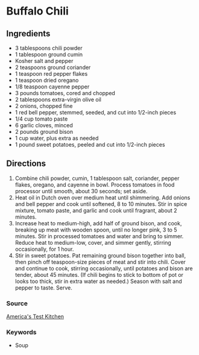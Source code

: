 # Buffalo Chili

## Ingredients

- 3 tablespoons chili powder
- 1 tablespoon ground cumin
- Kosher salt and pepper
- 2 teaspoons ground coriander
- 1 teaspoon red pepper flakes
- 1 teaspoon dried oregano
- 1/8 teaspoon cayenne pepper
- 3 pounds tomatoes, cored and chopped
- 2 tablespoons extra-virgin olive oil
- 2 onions, chopped fine
- 1 red bell pepper, stemmed, seeded, and cut into 1/2-inch pieces
- 1/4 cup tomato paste
- 6 garlic cloves, minced
- 2 pounds ground bison
- 1 cup water, plus extra as needed
- 1 pound sweet potatoes, peeled and cut into 1/2-inch pieces

## Directions

1. Combine chili powder, cumin, 1 tablespoon salt, coriander, pepper flakes,
   oregano, and cayenne in bowl. Process tomatoes in food processor until
   smooth, about 30 seconds; set aside.
1. Heat oil in Dutch oven over medium heat until shimmering. Add onions and
   bell pepper and cook until softened, 8 to 10 minutes. Stir in spice mixture,
   tomato paste, and garlic and cook until fragrant, about 2 minutes.
1. Increase heat to medium-high, add half of ground bison, and cook, breaking
   up meat with wooden spoon, until no longer pink, 3 to 5 minutes. Stir in
   processed tomatoes and water and bring to simmer. Reduce heat to medium-low,
   cover, and simmer gently, stirring occasionally, for 1 hour.
1. Stir in sweet potatoes. Pat remaining ground bison together into ball, then
   pinch off teaspoon-size pieces of meat and stir into chili. Cover and
   continue to cook, stirring occasionally, until potatoes and bison are
   tender, about 45 minutes. (If chili begins to stick to bottom of pot or
   looks too thick, stir in extra water as needed.) Season with salt and pepper
   to taste. Serve.

### Source

[America's Test Kitchen](https://www.americastestkitchen.com/recipes/8958-paleo-bison-chili?incode=MASAD00L0&ref=new_search_experience_1)

### Keywords

- Soup
